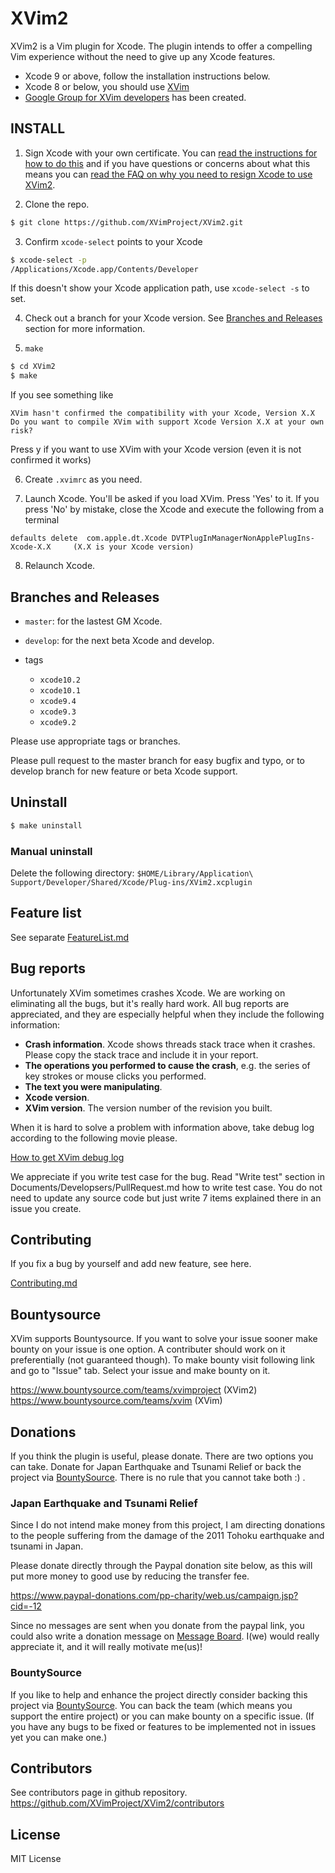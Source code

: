 # XVim2

  XVim2 is a Vim plugin for Xcode. The plugin intends to offer a compelling Vim experience without the need to give up any Xcode features.
  
  - Xcode 9 or above, follow the installation instructions below.
  - Xcode 8 or below, you should use [XVim](https://github.com/XVimProject/XVim)
  - [Google Group for XVim developers](https://groups.google.com/d/forum/xvim-developers) has been created.

## INSTALL

  1. Sign Xcode with your own certificate. You can [read the instructions for how to do this](SIGNING_Xcode.md) and if you have questions or concerns about what this means you can [read the FAQ on why you need to resign Xcode to use XVim2](why_resign_xcode.md).
  
  2. Clone the repo. 
  ```bash
  $ git clone https://github.com/XVimProject/XVim2.git
  ```
  
  3. Confirm `xcode-select` points to your Xcode
  ```bash
  $ xcode-select -p
  /Applications/Xcode.app/Contents/Developer
  ```
  
  If this doesn't show your Xcode application path, use `xcode-select -s` to set.

  4. Check out a branch for your Xcode version. See [Branches and Releases](#branches-and-releases) section for more information.
  
  5. `make`
  ```bash
  $ cd XVim2
  $ make
  ```

  If you see something like 
  
  ```
  XVim hasn't confirmed the compatibility with your Xcode, Version X.X
  Do you want to compile XVim with support Xcode Version X.X at your own risk? 
  ```
  Press y if you want to use XVim with your Xcode version (even it is not confirmed it works)
  
  6. Create `.xvimrc` as you need. 

  7. Launch Xcode. You'll be asked if you load XVim. Press 'Yes' to it.
     If you press 'No' by mistake, close the Xcode and execute the following from a terminal

  ```
  defaults delete  com.apple.dt.Xcode DVTPlugInManagerNonApplePlugIns-Xcode-X.X     (X.X is your Xcode version)
  ```
    
  8. Relaunch Xcode.
    
## Branches and Releases
 
 - `master`: for the lastest GM Xcode.
             
 - `develop`: for the next beta Xcode and develop.

 - tags
   - `xcode10.2`
   - `xcode10.1`
   - `xcode9.4`
   - `xcode9.3`
   - `xcode9.2`

 Please use appropriate tags or branches.

 Please pull request to the master branch for easy bugfix and typo, or 
     to develop branch for new feature or beta Xcode support.
     
## Uninstall
  ```bash
  $ make uninstall
  ```

### Manual uninstall 
Delete the following directory:
`$HOME/Library/Application\ Support/Developer/Shared/Xcode/Plug-ins/XVim2.xcplugin`

## Feature list
  See separate [FeatureList.md](Documents/FeatureList.md)

## Bug reports
  Unfortunately XVim sometimes crashes Xcode. We are working on eliminating all the bugs, but it's really hard work.
  All bug reports are appreciated, and they are especially helpful when they include the following information:

   * **Crash information**. Xcode shows threads stack trace when it crashes. Please copy the stack trace and include it in your report.
   * **The operations you performed to cause the crash**, e.g. the series of key strokes or mouse clicks you performed.
   * **The text you were manipulating**.
   * **Xcode version**.
   * **XVim version**. The version number of the revision you built.
  
  When it is hard to solve a problem with information above, take debug log according to the following movie please.
  
  [How to get XVim debug log](http://www.youtube.com/watch?v=50Bhu8setlc&feature=youtu.be)

  We appreciate if you write test case for the bug. Read "Write test" section in Documents/Developsers/PullRequest.md how to write test case. You do not need to update any source code but just write 7 items explained there in an issue you create.

## Contributing
  If you fix a bug by yourself and add new feature, see here.

  [Contributing.md](Documents/Contributing.md)

## Bountysource
  XVim supports Bountysource. If you want to solve your issue sooner make bounty on your issue is one option. A contributer should work on it preferentially (not guaranteed though). To make bounty visit following link and go to "Issue" tab. Select your issue and make bounty on it. 
  
  https://www.bountysource.com/teams/xvimproject (XVim2)
  https://www.bountysource.com/teams/xvim (XVim)

## Donations
  If you think the plugin is useful, please donate.
  There are two options you can take. Donate for Japan Earthquake and Tsunami Relief or back the project via [BountySource](https://www.bountysource.com/teams/xvim). There is no rule that you cannot take both :) .
  
### Japan Earthquake and Tsunami Relief
  Since I do not intend make money from this project, I am directing donations
  to the people suffering from the damage of the 2011 Tohoku earthquake and tsunami in Japan.

  Please donate directly through the Paypal donation site below, as
  this will put more money to good use by reducing the transfer fee.

  https://www.paypal-donations.com/pp-charity/web.us/campaign.jsp?cid=-12

  Since no messages are sent when you donate from the paypal link, you could also write a donation message on
  [Message Board]( https://github.com/JugglerShu/XVim/wiki/Donation-messages-to-XVim ).
  I(we) would really appreciate it, and it will really motivate me(us)!

### BountySource
  If you like to help and enhance the project directly consider backing this project via [BountySource](https://www.bountysource.com/teams/xvim). You can back the team (which means you support the entire project) or you can make bounty on a specific issue. (If you have any bugs to be fixed or features to be implemented not in issues yet you can make one.)
  
## Contributors
  See contributors page in github repository.
  https://github.com/XVimProject/XVim2/contributors

## License
  MIT License
